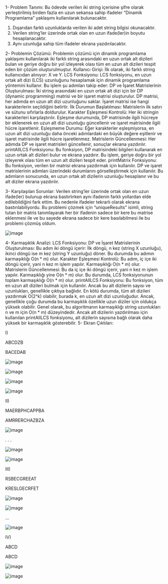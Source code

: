 1-	Problem Tanımı:
Bu ödevde verilen iki string içerisine şifre olarak yerleştirilmiş birden fazla en uzun sekansa sahip ifadeler “Dinamik Programlama” yaklaşımı kullanılarak bulunacaktır.
1. Dışarıdan farklı uzunluklarda verilen iki adet string bilgisi okunacaktır.
2. Verilen string’ler üzerinde ortak olan en uzun ifade(ler)in boyutu hesaplanacaktır.
3. Aynı uzunluğa sahip tüm ifadeler ekrana yazdırılacaktır.

2-	Problemin Çözümü:
Problemin çözümü için dinamik programlama yaklaşımı kullanılarak iki farklı string arasındaki en uzun ortak alt dizileri bulan ve geriye doğru bir yol izleyerek olası tüm en uzun alt dizileri tespit eden bir çözüm oluşturulmuştur. 
Kullanıcı Girişi: İlk olarak, iki farklı string kullanıcıdan alınıyor: X ve Y.
LCS Fonksiyonu: LCS fonksiyonu, en uzun ortak alt dizi (LCS) uzunluğunu hesaplamak için dinamik programlama yöntemini kullanır. Bu işlem şu adımları takip eder:
DP ve İşaret Matrislerinin Oluşturulması: İki string arasındaki en uzun ortak alt dizi için bir DP (dynamic programming) matrisi ve bir işaret matrisi oluşturulur. DP matrisi, her adımda en uzun alt dizi uzunluğunu saklar. İşaret matrisi ise hangi karakterlerin seçildiğini belirtir.
İlk Durumun Başlatılması: Matrislerin ilk satırı ve sütunu sıfırlarla doldurulur.
Karakter Eşleşmesi Kontrolü: Her iki stringin karakterleri karşılaştırılır. Eşleşme durumunda, DP matrisinde ilgili hücreye bir eklenerek en uzun alt dizi uzunluğu güncellenir ve işaret matrisinde ilgili hücre işaretlenir.
Eşleşmeme Durumu: Eğer karakterler eşleşmiyorsa, en uzun alt dizi uzunluğu daha önceki adımlardaki en büyük değere eşitlenir ve işaret matrisinde ilgili hücre işaretlenmez.
Matrislerin Güncellenmesi: Her adımda DP ve işaret matrisleri güncellenir, sonuçlar ekrana yazdırılır.
printAllLCS Fonksiyonu: Bu fonksiyon, DP matrisindeki bilgileri kullanarak en uzun ortak alt dizileri bulur ve ekrana yazdırır. Bu işlem, geriye doğru bir yol izleyerek olası tüm en uzun alt dizileri tespit eder.
printMatrix Fonksiyonu: Bu fonksiyon, verilen bir matrisi ekrana yazdırmak için kullanılır. DP ve işaret matrislerinin adımları üzerindeki durumlarını görselleştirmek için kullanılır.
Bu adımların sonucunda, en uzun ortak alt dizilerin uzunluğu hesaplanır ve bu alt diziler ekrana yazdırılır.



3-	Karşılaşılan Sorunlar:
Verilen string’ler üzerinde ortak olan en uzun ifade(ler) bulunup ekrana bastırlırken aynı ifadenin farklı yollardan elde edilebildiğini fark ettim. Bu nedenle ifadeler tekrarlı olarak ekrana bastırılabiliyordu. Bu problemi çözmek için “uniqueResults” isimli, string tutan bir matris tanımlayarak her bir ifadenin sadece bir kere bu matrise eklenmesi ile ve bu sayede ekrana sadece bir kere basılabilmesi ile bu problemi çözmüş oldum.

![image](https://github.com/Sevda-Karahan/Algorithm-Analysis/assets/116480291/6995e880-9572-45d8-9dbd-3942130a2cd4)

4-	Karmaşıklık Analizi:
LCS Fonksiyonu:
DP ve İşaret Matrislerinin Oluşturulması: Bu adım iki döngü içerir: İlk döngü, n kez (string X uzunluğu), ikinci döngü ise m kez (string Y uzunluğu) döner. Bu durumda bu adımın karmaşıklığı O(n * m) olur.
Karakter Eşleşmesi Kontrolü: Bu adım, iç içe iki döngü içerir, yani n kez m işlem yapılır. Karmaşıklığı O(n * m) olur.
Matrislerin Güncellenmesi: Bu da iç içe iki döngü içerir, yani n kez m işlem yapılır. Karmaşıklığı yine O(n * m) olur.
Bu durumda, LCS fonksiyonunun toplam karmaşıklığı O(n * m) olur.
printAllLCS Fonksiyonu:
Bu fonksiyon, tüm en uzun alt dizileri bulmak için kullanılır. Ancak bu alt dizilerin sayısı ve uzunlukları, genellikle çıktıya bağlıdır. En kötü durumda, tüm alt dizileri yazdırmak O(2^k) olabilir, burada k, en uzun alt dizi uzunluğudur. Ancak, genellikle çoğu durumda bu karmaşıklık özellikle uzun diziler için oldukça yüksek olabilir.
Genel olarak, bu algoritmanın karmaşıklığı string uzunlukları n ve m için O(n * m) düzeyindedir. Ancak alt dizilerin yazdırılması için kullanılan printAllLCS fonksiyonu, alt dizilerin sayısına bağlı olarak daha yüksek bir karmaşıklık gösterebilir.
5-	Ekran Çıktıları:

I)

ABCDZB

BACEDAB

![image](https://github.com/Sevda-Karahan/Algorithm-Analysis/assets/116480291/4446fe18-ee42-458c-b8bd-31e8b5448e28)

![image](https://github.com/Sevda-Karahan/Algorithm-Analysis/assets/116480291/3fdd61b4-8f47-46ad-83b7-f1a592702759)

![image](https://github.com/Sevda-Karahan/Algorithm-Analysis/assets/116480291/2a923c17-eb4c-4a60-a89a-820eb49e7e3f)

![image](https://github.com/Sevda-Karahan/Algorithm-Analysis/assets/116480291/84fb6e71-4dd8-4861-babe-3d7003157515)

II)

MAERBPHCAPPBA

AMRRERCHAZBZA

![image](https://github.com/Sevda-Karahan/Algorithm-Analysis/assets/116480291/1c6cd313-344b-488f-a95c-939005577d7b)

.
.
.

![image](https://github.com/Sevda-Karahan/Algorithm-Analysis/assets/116480291/44877e7f-c9fa-46e0-bedd-1671a43cca7c)

![image](https://github.com/Sevda-Karahan/Algorithm-Analysis/assets/116480291/8323fdfb-2b27-4d7b-be9a-f9b27ded01ba)

III)

RSBECGREEAT

KRESLGECRFET

![image](https://github.com/Sevda-Karahan/Algorithm-Analysis/assets/116480291/254dea99-a26e-4077-8e7f-289ba2b0bd24)

![image](https://github.com/Sevda-Karahan/Algorithm-Analysis/assets/116480291/0a7c7a9f-2725-48d9-b986-e024983b2b34)

...

![image](https://github.com/Sevda-Karahan/Algorithm-Analysis/assets/116480291/f85481d0-a3a9-42ea-909e-344a046c3a89)

IV)

ABCD

ABCD

![image](https://github.com/Sevda-Karahan/Algorithm-Analysis/assets/116480291/5305d89e-230f-4066-8c43-8511229420d5)

![image](https://github.com/Sevda-Karahan/Algorithm-Analysis/assets/116480291/2deaa7da-37f6-4aec-a0f3-ccb6544129c7)

